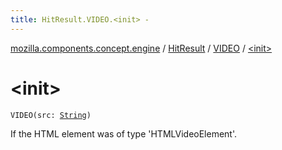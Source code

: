 ```yaml
---
title: HitResult.VIDEO.<init> - 
---
```


[mozilla.components.concept.engine](../../index.html) / [HitResult](../index.html) / [VIDEO](index.html) / [&lt;init&gt;](./-init-.html)

# &lt;init&gt;

`VIDEO(src: `[`String`](https://kotlinlang.org/api/latest/jvm/stdlib/kotlin/-string/index.html)`)`

If the HTML element was of type 'HTMLVideoElement'.

